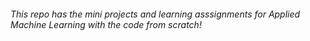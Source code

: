 ###### This repo has the mini projects and learning asssignments for Applied Machine Learning with the code from scratch!
